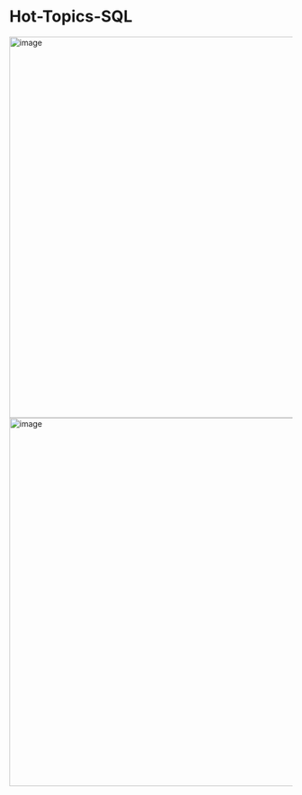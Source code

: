# Hot-Topics-SQL

<img width="679" alt="image" src="https://github.com/user-attachments/assets/0010205e-eebb-48ad-b5ac-17a68f56976e" />

<img width="656" alt="image" src="https://github.com/user-attachments/assets/fb6c281f-396c-47ae-904d-4911bdd6aac3" />
